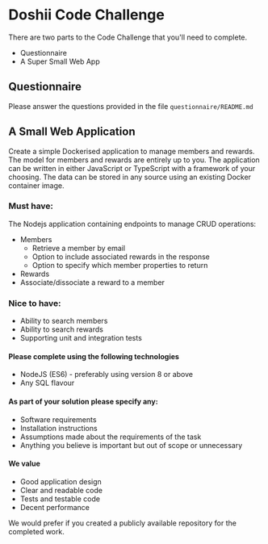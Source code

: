 # Doshii Code Challenge

There are two parts to the Code Challenge that you'll need to complete.
- Questionnaire
- A Super Small Web App

## Questionnaire

Please answer the questions provided in the file `questionnaire/README.md`

## A Small Web Application

Create a simple Dockerised application to manage members and rewards. The model for members and rewards are entirely up to you.
The application can be written in either JavaScript or TypeScript with a framework of your choosing.
The data can be stored in any source using an existing Docker container image.

### Must have:
The Nodejs application containing endpoints to manage CRUD operations:
- Members
  - Retrieve a member by email
  - Option to include associated rewards in the response
  - Option to specify which member properties to return
- Rewards
- Associate/dissociate a reward to a member


### Nice to have:
- Ability to search members
- Ability to search rewards
- Supporting unit and integration tests

#### Please complete using the following technologies
- NodeJS (ES6) - preferably using version 8 or above
- Any SQL flavour

#### As part of your solution please specify any:
 - Software requirements
 - Installation instructions
 - Assumptions made about the requirements of the task
 - Anything you believe is important but out of scope or unnecessary

#### We value
 - Good application design
 - Clear and readable code
 - Tests and testable code
 - Decent performance

We would prefer if you created a publicly available repository for the completed work.
